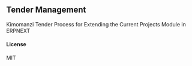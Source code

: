 ## Tender Management

Kimomanzi Tender Process for Extending the Current Projects Module in ERPNEXT

#### License

MIT
